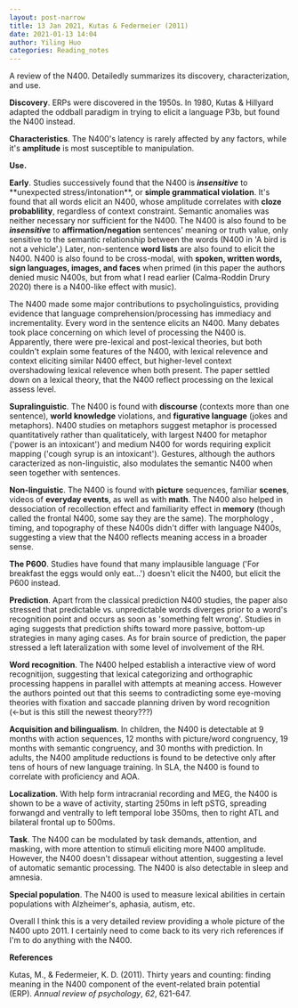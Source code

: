 ```yaml
---
layout: post-narrow
title: 13 Jan 2021, Kutas & Federmeier (2011)
date: 2021-01-13 14:04
author: Yiling Huo
categories: Reading_notes
---
```

<!-- wp:paragraph -->
<p>A review of the N400. Detailedly summarizes its discovery, characterization, and use. </p>
<!-- /wp:paragraph -->

<!-- wp:paragraph -->
<p><strong>Discovery</strong>. ERPs were discovered in the 1950s. In 1980, Kutas &amp; Hillyard adapted the oddball paradigm in trying to elicit a language P3b, but found the N400 instead. </p>
<!-- /wp:paragraph -->

<!-- wp:paragraph -->
<p><strong>Characteristics</strong>. The N400's latency is rarely affected by any factors, while it's <strong>amplitude</strong> is most susceptible to manipulation. </p>
<!-- /wp:paragraph -->

<!-- wp:paragraph -->
<p><strong>Use.</strong></p>
<!-- /wp:paragraph -->

<!-- wp:paragraph -->
<p><strong>Early</strong>. Studies successively found that the N400 is <strong><em>insensitive</em></strong> to **unexpected stress/intonation**, or <strong>simple grammatical violation</strong>. It's found that all words elicit an N400, whose amplitude correlates with <strong>cloze probablility</strong>, regardless of context constraint. Semantic anomalies was neither necessary nor sufficient for the N400. The N400 is also found to be <strong><em>insensitive</em></strong> to <strong>affirmation/negation</strong> sentences' meaning or truth value, only sensitive to the semantic relationship between the words (N400 in 'A bird is not a vehicle'.) Later, non-sentence <strong>word lists</strong> are also found to elicit the N400. N400 is also found to be cross-modal, with <strong>spoken, written words, sign languages, images, and faces</strong> when primed (in this paper the authors denied music N400s, but from what I read earlier (Calma-Roddin Drury 2020) there is a N400-like effect with music).</p>
<!-- /wp:paragraph -->

<!-- wp:paragraph -->
<p>The N400 made some major contributions to psycholinguistics, providing evidence that language comprehension/processing has immediacy and incrementality. Every word in the sentence elicits an N400. Many debates took place concerning on which level of processing the N400 is. Apparently, there were pre-lexical and post-lexical theories, but both couldn't explain some features of the N400, with lexical relevence and context eliciting similar N400 effect, but higher-level context overshadowing lexical relevence when both present. The paper settled down on a lexical theory, that the N400 reflect processing on the lexical assess level. </p>
<!-- /wp:paragraph -->

<!-- wp:paragraph -->
<p><strong>Supralinguistic</strong>. The N400 is found with <strong>discourse</strong> (contexts more than one sentence), <strong>world knowledge</strong> violations, and <strong>figurative language</strong> (jokes and metaphors). N400 studies on metaphors suggest metaphor is processed quantitatively rather than qualitaticely, with largest N400 for metaphor ('power is an intoxicant') and medium N400 for words requiring explicit mapping ('cough syrup is an intoxicant'). Gestures, although the authors caracterized as non-linguistic, also modulates the semantic N400 when seen together with sentences.</p>
<!-- /wp:paragraph -->

<!-- wp:paragraph -->
<p><strong>Non-linguistic</strong>. The N400 is found with <strong>picture</strong> sequences, familiar <strong>scenes</strong>, videos of <strong>everyday events</strong>, as well as with <strong>math</strong>. The N400 also helped in dessociation of recollection effect and familiarity effect in <strong>memory</strong> (though called the frontal N400, some say they are the same). The morphology , timing, and topography of these N400s didn't differ with language N400s, suggesting a view that the N400 reflects meaning access in a broader sense.</p>
<!-- /wp:paragraph -->

<!-- wp:paragraph -->
<p><strong>The P600</strong>. Studies have found that many implausible language ('For breakfast the eggs would only eat...') doesn't elicit the N400, but elicit the P600 instead.</p>
<!-- /wp:paragraph -->

<!-- wp:paragraph -->
<p><strong>Prediction</strong>. Apart from the classical prediction N400 studies, the paper also stressed that predictable vs. unpredictable words diverges prior to a word's recognition point and occurs as soon as 'something felt wrong'. Studies in aging suggests that prediction shifts toward more passive, bottom-up strategies in many aging cases. As for brain source of prediction, the paper stressed a left lateralization with some level of involvement of the RH.</p>
<!-- /wp:paragraph -->

<!-- wp:paragraph -->
<p><strong>Word recognition</strong>. The N400 helped establish a interactive view of word recognitijon, suggesting that lexical categorizing and orthographic processing happens in parallel with attempts at meaning access. However the authors pointed out that this seems to contradicting some eye-moving theories with fixation and saccade planning driven by word recognition (←but is this still the newest theory???)</p>
<!-- /wp:paragraph -->

<!-- wp:paragraph -->
<p><strong>Acquisition and bilingualism</strong>. In children, the N400 is detectable at 9 months with action sequences, 12 months with picture/word congruency, 19 months with semantic congruency, and 30 months with prediction. In adults, the N400 amplitude reductions is found to be detective only after tens of hours of new language training. In SLA, the N400 is found to correlate with proficiency and AOA.</p>
<!-- /wp:paragraph -->

<!-- wp:paragraph -->
<p><strong>Localization</strong>. With help form intracranial recording and MEG, the N400 is shown to be a wave of activity, starting 250ms in left pSTG, spreading forwangd and ventrally to left temporal lobe 350ms, then to right ATL and bilateral frontal up to 500ms.</p>
<!-- /wp:paragraph -->

<!-- wp:paragraph -->
<p><strong>Task</strong>. The N400 can be modulated by task demands, attention, and masking, with more attention to stimuli eliciting more N400 amplitude. However, the N400 doesn't dissapear without attention, suggesting a level of automatic semantic processing. The N400 is also detectable in sleep and amnesia. </p>
<!-- /wp:paragraph -->

<!-- wp:paragraph -->
<p><strong>Special population</strong>. The N400 is used to measure lexical abilities in certain populations with Alzheimer's, aphasia, autism, etc. </p>
<!-- /wp:paragraph -->

<!-- wp:paragraph -->
<p>Overall I think this is a very detailed review providing a whole picture of the N400 upto 2011. I certainly need to come back to its very rich references if I'm to do anything with the N400.</p>
<!-- /wp:paragraph -->

<!-- wp:paragraph -->
<p><strong>References</strong></p>
<!-- /wp:paragraph -->

<!-- wp:paragraph -->
<p>Kutas, M., &amp; Federmeier, K. D. (2011). Thirty years and counting: finding meaning in the N400 component of the event-related brain potential (ERP).&nbsp;<em>Annual review of psychology</em>,&nbsp;<em>62</em>, 621-647.</p>
<!-- /wp:paragraph -->
